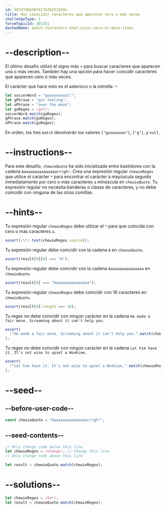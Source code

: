 ```yaml
---
id: 587d7db6367417b2b2512b9a
title: Haz coincidir caracteres que aparecen cero o más veces
challengeType: 1
forumTopicId: 301351
dashedName: match-characters-that-occur-zero-or-more-times
---
```


# --description--

El último desafío utilizó el signo más `+` para buscar caracteres que aparecen una o más veces. También hay una opción para hacer coincidir caracteres que aparecen cero o más veces.

El carácter que hace esto es el asterisco o la estrella: `*`.

```js
let soccerWord = "gooooooooal!";
let gPhrase = "gut feeling";
let oPhrase = "over the moon";
let goRegex = /go*/;
soccerWord.match(goRegex);
gPhrase.match(goRegex);
oPhrase.match(goRegex);
```

En orden, los tres `match` devolverán los valores `["goooooooo"]`, `["g"]`, y `null`.

# --instructions--

Para este desafío, `chewieQuote` ha sido inicializada entre bastidores con la cadena `Aaaaaaaaaaaaaaaarrrgh!`. Crea una expresión regular `chewieRegex` que utilice el carácter `*` para encontrar el carácter `A` mayúscula seguido inmediatamente por cero o más caracteres `a` minúscula en `chewieQuote`. Tu expresión regular no necesita banderas o clases de caracteres, y no debe coincidir con ninguna de las otras comillas.

# --hints--

Tu expresión regular `chewieRegex` debe utilizar el `*` para que coincida con cero o más caracteres `a`.

```js
assert(/\*/.test(chewieRegex.source));
```

Tu expresión regular debe coincidir con la cadena `A` en `chewieQuote`.

```js
assert(result[0][0] === "A");
```

Tu expresión regular debe coincidir con la cadena `Aaaaaaaaaaaaaaaa` en `chewieQuote`.

```js
assert(result[0] === "Aaaaaaaaaaaaaaaa");
```

Tu expresión regular `chewieRegex` debe coincidir con 16 caracteres en `chewieQuote`.

```js
assert(result[0].length === 16);
```

Tu regex no debe coincidir con ningún carácter en la cadena `He made a fair move. Screaming about it can't help you.`

```js
assert(
  !"He made a fair move. Screaming about it can't help you.".match(chewieRegex)
);
```

Tu regex no debe coincidir con ningún carácter en la cadena `Let him have it. It's not wise to upset a Wookiee.`

```js
assert(
  !"Let him have it. It's not wise to upset a Wookiee.".match(chewieRegex)
);
```

# --seed--

## --before-user-code--

```js
const chewieQuote = "Aaaaaaaaaaaaaaaarrrgh!";
```

## --seed-contents--

```js
// Only change code below this line
let chewieRegex = /change/; // Change this line
// Only change code above this line

let result = chewieQuote.match(chewieRegex);
```

# --solutions--

```js
let chewieRegex = /Aa*/;
let result = chewieQuote.match(chewieRegex);
```
